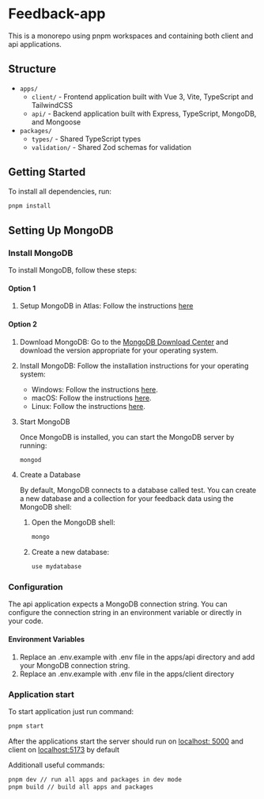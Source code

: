 # Feedback-app

This is a monorepo using pnpm workspaces and containing both client and api applications.

## Structure

- `apps/`
  - `client/` - Frontend application built with Vue 3, Vite, TypeScript and TailwindCSS
  - `api/` - Backend application built with Express, TypeScript, MongoDB, and Mongoose
- `packages/`
  - `types/` - Shared TypeScript types
  - `validation/` - Shared Zod schemas for validation

## Getting Started

To install all dependencies, run:

```bash
pnpm install
```

## Setting Up MongoDB

### Install MongoDB

To install MongoDB, follow these steps:

#### Option 1

1. Setup MongoDB in Atlas: Follow the instructions [here](https://www.mongodb.com/docs/atlas/getting-started/)

#### Option 2

1. Download MongoDB: Go to the [MongoDB Download Center](https://www.mongodb.com/try/downloadcommunity) and download the version appropriate for your operating system.
2. Install MongoDB: Follow the installation instructions for your operating system:

   - Windows: Follow the instructions [here](https://docs.mongodb.com/manual/tutorial/install-mongodb-on-windows/).
   - macOS: Follow the instructions [here](https://docs.mongodb.com/manual/tutorial/install-mongodb-on-os-x/).
   - Linux: Follow the instructions [here](https://docs.mongodb.com/manual/administration/install-on-linux/).

3. Start MongoDB

   Once MongoDB is installed, you can start the MongoDB server by running:

   ```bash
   mongod
   ```

4. Create a Database

   By default, MongoDB connects to a database called test. You can create a new database and a collection for your feedback data using the MongoDB shell:

   1. Open the MongoDB shell:

      ```bash
      mongo
      ```

   2. Create a new database:

      ```bash
      use mydatabase
      ```

### Configuration

The api application expects a MongoDB connection string. You can configure the connection string in an environment variable or directly in your code.

#### Environment Variables

1. Replace an .env.example with .env file in the apps/api directory and add your MongoDB connection string.
2. Replace an .env.example with .env file in the apps/client directory

### Application start

To start application just run command:

```bash
pnpm start
```

After the applications start the server should run on [localhost: 5000](http://localhost:5000) and client on [localhost:5173](https://localhost:517) by default

Additionall useful commands:

```bash
pnpm dev // run all apps and packages in dev mode
pnpm build // build all apps and packages
```
